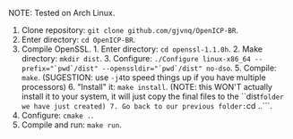 NOTE: Tested on Arch Linux.

  1. Clone repository: ```git clone github.com/gjvnq/OpenICP-BR```.
  2. Enter directory: ```cd OpenICP-BR```.
  3. Compile OpenSSL.
    1. Enter directory: ```cd openssl-1.1.0h```.
    2. Make directory: ```mkdir dist```.
    3. Configure: ```./Configure linux-x86_64 --prefix="`pwd`/dist" --openssldir="`pwd`/dist" no-dso```.
    5. Compile: ```make```. (SUGESTION: use ```-j4```to speed things up if you have multiple processors)
    6. "Install" it: ```make install```. (NOTE: this WON'T actually install it to your system, it will just copy the final files to the ``dist``` folder we have just created)
    7. Go back to our previous folder: ```cd ..```.
  4. Configure: ```cmake .```.
  5. Compile and run: ```make run```.